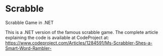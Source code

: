 # Scrabble
Scrabble Game in .NET

This is a .NET version of the famous scrabble game.
The complete article explaining the code is available at CodeProject at:
https://www.codeproject.com/Articles/1284591/Ms-Scrabbler-Shes-a-Smart-Word-Rambler-

